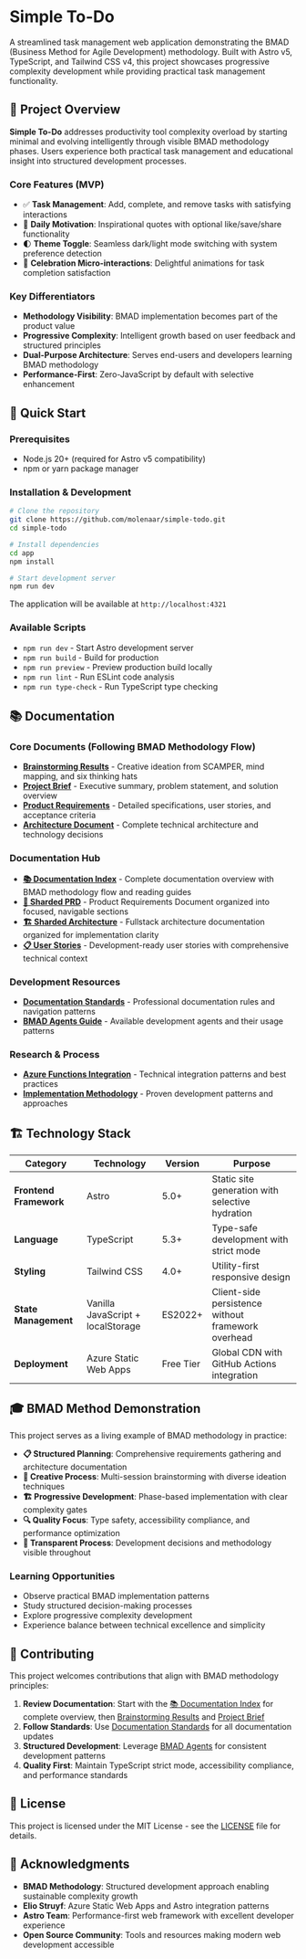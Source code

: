 # Simple To-Do

A streamlined task management web application demonstrating the BMAD (Business Method for Agile Development) methodology. Built with Astro v5, TypeScript, and Tailwind CSS v4, this project showcases progressive complexity development while providing practical task management functionality.

## 🎯 Project Overview

**Simple To-Do** addresses productivity tool complexity overload by starting minimal and evolving intelligently through visible BMAD methodology phases. Users experience both practical task management and educational insight into structured development processes.

### Core Features (MVP)
- ✅ **Task Management**: Add, complete, and remove tasks with satisfying interactions
- 💬 **Daily Motivation**: Inspirational quotes with optional like/save/share functionality  
- 🌓 **Theme Toggle**: Seamless dark/light mode switching with system preference detection
- 🎨 **Celebration Micro-interactions**: Delightful animations for task completion satisfaction

### Key Differentiators
- **Methodology Visibility**: BMAD implementation becomes part of the product value
- **Progressive Complexity**: Intelligent growth based on user feedback and structured principles
- **Dual-Purpose Architecture**: Serves end-users and developers learning BMAD methodology
- **Performance-First**: Zero-JavaScript by default with selective enhancement

## 🚀 Quick Start

### Prerequisites
- Node.js 20+ (required for Astro v5 compatibility)
- npm or yarn package manager

### Installation & Development

```bash
# Clone the repository
git clone https://github.com/molenaar/simple-todo.git
cd simple-todo

# Install dependencies
cd app
npm install

# Start development server
npm run dev
```

The application will be available at `http://localhost:4321`

### Available Scripts
- `npm run dev` - Start Astro development server
- `npm run build` - Build for production
- `npm run preview` - Preview production build locally
- `npm run lint` - Run ESLint code analysis
- `npm run type-check` - Run TypeScript type checking

## 📚 Documentation

### Core Documents (Following BMAD Methodology Flow)
- **[Brainstorming Results](docs/brainstorming-session-results.md)** - Creative ideation from SCAMPER, mind mapping, and six thinking hats
- **[Project Brief](docs/brief.md)** - Executive summary, problem statement, and solution overview
- **[Product Requirements](docs/prd.md)** - Detailed specifications, user stories, and acceptance criteria
- **[Architecture Document](docs/architecture.md)** - Complete technical architecture and technology decisions

### Documentation Hub
- **[📚 Documentation Index](docs/README.md)** - Complete documentation overview with BMAD methodology flow and reading guides
- **[📝 Sharded PRD](docs/prd/README.md)** - Product Requirements Document organized into focused, navigable sections
- **[🏗️ Sharded Architecture](docs/architecture/README.md)** - Fullstack architecture documentation organized for implementation clarity
- **[📋 User Stories](docs/stories/README.md)** - Development-ready user stories with comprehensive technical context

### Development Resources
- **[Documentation Standards](documentation-standards.md)** - Professional documentation rules and navigation patterns
- **[BMAD Agents Guide](AGENTS.md)** - Available development agents and their usage patterns

### Research & Process
- **[Azure Functions Integration](docs/azure-functions-astro-guide.md)** - Technical integration patterns and best practices
- **[Implementation Methodology](docs/elio-struyf-methodology.md)** - Proven development patterns and approaches

## 🏗️ Technology Stack

| Category | Technology | Version | Purpose |
|----------|------------|---------|---------|
| **Frontend Framework** | Astro | 5.0+ | Static site generation with selective hydration |
| **Language** | TypeScript | 5.3+ | Type-safe development with strict mode |
| **Styling** | Tailwind CSS | 4.0+ | Utility-first responsive design |
| **State Management** | Vanilla JavaScript + localStorage | ES2022+ | Client-side persistence without framework overhead |
| **Deployment** | Azure Static Web Apps | Free Tier | Global CDN with GitHub Actions integration |

## 🎓 BMAD Method Demonstration

This project serves as a living example of BMAD methodology in practice:

- **📋 Structured Planning**: Comprehensive requirements gathering and architecture documentation
- **🎨 Creative Process**: Multi-session brainstorming with diverse ideation techniques  
- **🏗️ Progressive Development**: Phase-based implementation with clear complexity gates
- **🔍 Quality Focus**: Type safety, accessibility compliance, and performance optimization
- **📖 Transparent Process**: Development decisions and methodology visible throughout

### Learning Opportunities
- Observe practical BMAD implementation patterns
- Study structured decision-making processes  
- Explore progressive complexity development
- Experience balance between technical excellence and simplicity

## 🤝 Contributing

This project welcomes contributions that align with BMAD methodology principles:

1. **Review Documentation**: Start with the [📚 Documentation Index](docs/README.md) for complete overview, then [Brainstorming Results](docs/brainstorming-session-results.md) and [Project Brief](docs/brief.md)
2. **Follow Standards**: Use [Documentation Standards](documentation-standards.md) for all documentation updates
3. **Structured Development**: Leverage [BMAD Agents](AGENTS.md) for consistent development patterns
4. **Quality First**: Maintain TypeScript strict mode, accessibility compliance, and performance standards

## 📄 License

This project is licensed under the MIT License - see the [LICENSE](LICENSE) file for details.

## 🙏 Acknowledgments

- **BMAD Methodology**: Structured development approach enabling sustainable complexity growth
- **Elio Struyf**: Azure Static Web Apps and Astro integration patterns
- **Astro Team**: Performance-first web framework with excellent developer experience
- **Open Source Community**: Tools and resources making modern web development accessible
